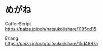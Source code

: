 めがね
======


CoffeeScript  
https://paiza.jp/poh/hatsukoi/share/1195cd15  
  
  
Erlang  
https://paiza.jp/poh/hatsukoi/share/15d4897a  
